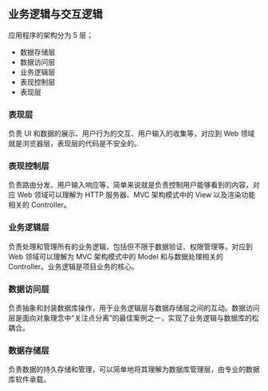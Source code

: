 ## 业务逻辑与交互逻辑

应用程序的架构分为 5 层；

- 数据存储层
- 数据访问层
- 业务逻辑层
- 表现控制层
- 表现层

### 表现层

负责 UI 和数据的展示、用户行为的交互、用户输入的收集等，对应到 Web 领域就是浏览器层，表现层的代码是不安全的。

### 表现控制层

负责路由分发、用户输入响应等，简单来说就是负责控制用户能够看到的内容，对应 Web 领域可以理解为 HTTP 服务器、MVC 架构模式中的 View 以及渲染功能相关的 Controller。

### 业务逻辑层

负责处理和管理所有的业务逻辑，包括但不限于数据验证、权限管理等。对应到 Web 领域可以理解为 MVC 架构模式中的 Model 和与数据处理相关的 Controller。业务逻辑是项目业务的核心。

### 数据访问层

负责抽象和封装数据库操作，用于业务逻辑层与数据存储层之间的互动。数据访问层是面向对象理念中“关注点分离”的最佳案例之一，实现了业务逻辑与数据库的松耦合。

### 数据存储层

负责数据的持久存储和管理，可以简单地将其理解为数据库管理层，由专业的数据库软件承载。
